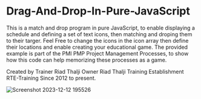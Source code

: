 # Drag-And-Drop-In-Pure-JavaScript
This is a match and drop program in pure JavaScript, to enable displaying a schedule and defining a set of text icons, then matching and droping them to their targer.
Feel Free to change the icons in the icon array then define their locations and enable creating your educational game.
The provided example is part of the PMI PMP Project Management Processes, to show how this code can help memorizing these processes as a game.

Created by Trainer Riad Thalji
Owner Riad Thalji Training Establishment RTE-Training Since 2012 to present.

![Screenshot 2023-12-12 195526](https://github.com/rthalji/Drag-And-Drop-In-Pure-JavaScript/assets/59248461/c31ba597-39aa-4fc9-8d65-8ef719322c25)
